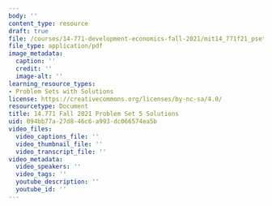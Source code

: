 ```yaml
---
body: ''
content_type: resource
draft: true
file: /courses/14-771-development-economics-fall-2021/mit14_771f21_pset5_sol.pdf
file_type: application/pdf
image_metadata:
  caption: ''
  credit: ''
  image-alt: ''
learning_resource_types:
- Problem Sets with Solutions
license: https://creativecommons.org/licenses/by-nc-sa/4.0/
resourcetype: Document
title: 14.771 Fall 2021 Problem Set 5 Solutions
uid: 094bb77a-27d8-46c6-a993-dc066574ea5b
video_files:
  video_captions_file: ''
  video_thumbnail_file: ''
  video_transcript_file: ''
video_metadata:
  video_speakers: ''
  video_tags: ''
  youtube_description: ''
  youtube_id: ''
---
```

